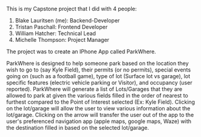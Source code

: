 This is my Capstone project that I did with 4 people:

1. Blake Lauritsen (me): Backend-Developer
2. Tristan Paschall: Frontend Developer
3. William Hatcher: Technical Lead
4. Michelle Thompson: Project Manager

The project was to create an IPhone App called ParkWhere.

ParkWhere is designed to help someone park based on the location they wish to go to (say Kyle Field), their permits (or no permits), special events going on (such as a football game), type of lot (Surface lot vs garage), lot specific features (electric vehicle parking or Visitor), and occupancy (user reported). ParkWhere will generate a list of Lots/Garages that they are allowed to park at given the various fields filled in the order of nearest to furthest compared to the Point of Interest selected (Ex: Kyle Field). Clicking on the lot/garage will allow the user to view various information about the lot/garage. Clicking on the arrow will transfer the user out of the app to the user's preferenced navigation app (apple maps, google maps, Waze) with the destination filled in based on the selected lot/garage.




